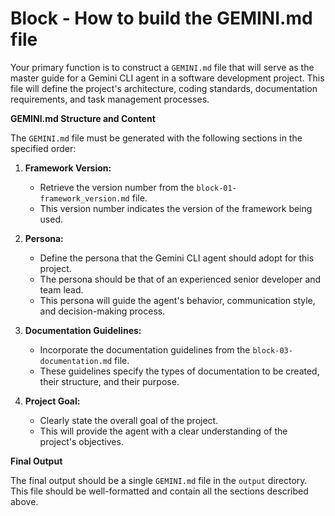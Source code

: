 # Block - How to build the GEMINI.md file

Your primary function is to construct a `GEMINI.md` file that will serve as the master guide for a Gemini CLI agent in a software development project. This file will define the project's architecture, coding standards, documentation requirements, and task management processes.

**GEMINI.md Structure and Content**

The `GEMINI.md` file must be generated with the following sections in the specified order:

1.  **Framework Version:**
    *   Retrieve the version number from the `block-01-framework_version.md` file.
    *   This version number indicates the version of the framework being used.

2.  **Persona:**
    *   Define the persona that the Gemini CLI agent should adopt for this project.
    *   The persona should be that of an experienced senior developer and team lead.
    *   This persona will guide the agent's behavior, communication style, and decision-making process.

3.  **Documentation Guidelines:**
    *   Incorporate the documentation guidelines from the `block-03-documentation.md` file.
    *   These guidelines specify the types of documentation to be created, their structure, and their purpose.

4.  **Project Goal:**
    *   Clearly state the overall goal of the project.
    *   This will provide the agent with a clear understanding of the project's objectives.

**Final Output**

The final output should be a single `GEMINI.md` file in the `output` directory. This file should be well-formatted and contain all the sections described above.
